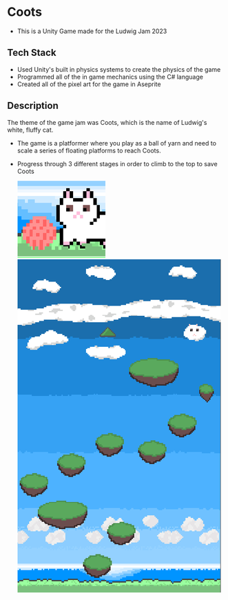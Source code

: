 # Coots
- This is a Unity Game made for the Ludwig Jam 2023
## Tech Stack
- Used Unity's built in physics systems to create the physics of the game
- Programmed all of the in game mechanics using the C# language
- Created all of the pixel art for the game in Aseprite
## Description
The theme of the game jam was Coots, which is the name of Ludwig's white, fluffy cat.
- The game is a platformer where you play as a ball of yarn and need to scale a series of floating platforms to reach Coots.
- Progress through 3 different stages in order to climb to the top to save Coots
  
  ![Coots](https://github.com/MarcinLanda/CootsGame/blob/master/Assets/Materials/thumbnail.png?raw=true "Thumbnail")
  ![Coots](https://github.com/MarcinLanda/CootsGame/blob/master/Assets/Materials/backgroundImage.png?raw=true "Thumbnail")
